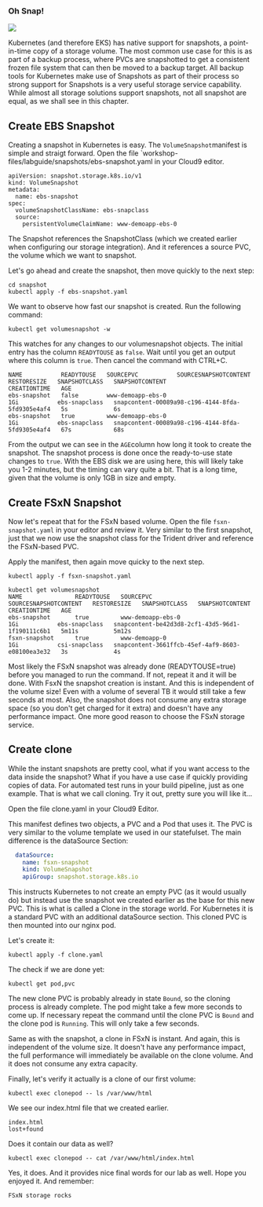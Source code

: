 ### Oh Snap!

![](/images/snap.png)

Kubernetes (and therefore EKS) has native support for snapshots, a point-in-time copy of a storage volume. The most common use case for this is as part of a backup process, where PVCs are snapshotted to get a consistent frozen file system that can then be moved to a backup target. All backup tools for Kubernetes make use of Snapshots as part of their process so strong support for Snapshots is a very useful storage service capability. While almost all storage solutions support snapshots, not all snapshot are equal, as we shall see in this chapter.


## Create EBS Snapshot

Creating a snapshot in Kubernetes is easy. The `VolumeSnapshot`manifest is simple and straigt forward. Open the file `workshop-files/labguide/snapshots/ebs-snapshot.yaml in your Cloud9 editor. 

```console
apiVersion: snapshot.storage.k8s.io/v1
kind: VolumeSnapshot 
metadata: 
  name: ebs-snapshot 
spec: 
  volumeSnapshotClassName: ebs-snapclass
  source: 
    persistentVolumeClaimName: www-demoapp-ebs-0
```

The Snapshot references the SnapshotClass (which we created earlier when configuring our storage integration). And it references a source PVC, the volume which we want to snapshot. 

Let's go ahead and create the snapshot, then move quickly to the next step:

```console
cd snapshot
kubectl apply -f ebs-snapshot.yaml
```

We want to observe how fast our snapshot is created. Run the following command:

```console
kubectl get volumesnapshot -w
```

This watches for any changes to our volumesnapshot objects. The initial entry has the column `READYTOUSE` as `false`. Wait until you get an output where this column is `true`. Then cancel the command with CTRL+C. 

```console
NAME           READYTOUSE   SOURCEPVC           SOURCESNAPSHOTCONTENT   RESTORESIZE   SNAPSHOTCLASS   SNAPSHOTCONTENT                                    CREATIONTIME   AGE
ebs-snapshot   false        www-demoapp-ebs-0                           1Gi           ebs-snapclass   snapcontent-00089a98-c196-4144-8fda-5fd9305e4af4   5s             6s
ebs-snapshot   true         www-demoapp-ebs-0                           1Gi           ebs-snapclass   snapcontent-00089a98-c196-4144-8fda-5fd9305e4af4   67s            68s
```

From the output we can see in the `AGE`column how long it took to create the snapshot. The snapshot process is done once the ready-to-use state changes to `true`. With the EBS disk we are using here, this will likely take you 1-2 minutes, but the timing can vary quite a bit. That is a long time, given that the volume is only 1GB in size and empty.


## Create FSxN Snapshot

Now let's repeat that for the FSxN based volume. Open the file `fsxn-snapshot.yaml` in your editor and review it. Very similar to the first snapshot, just that we now use the snapshot class for the Trident driver and reference the FSxN-based PVC.

Apply the manifest, then again move quicky to the next step.

```console
kubectl apply -f fsxn-snapshot.yaml
```

```console
kubectl get volumesnapshot 
NAME               READYTOUSE   SOURCEPVC           SOURCESNAPSHOTCONTENT   RESTORESIZE   SNAPSHOTCLASS   SNAPSHOTCONTENT                                    CREATIONTIME   AGE
ebs-snapshot       true         www-demoapp-ebs-0                           1Gi           ebs-snapclass   snapcontent-be42d3d8-2cf1-43d5-96d1-1f190111c6b1   5m11s          5m12s
fsxn-snapshot      true         www-demoapp-0                               1Gi           csi-snapclass   snapcontent-3661ffcb-45ef-4af9-8603-e08100ea3e32   3s             4s
```

Most likely the FSxN snapshot was already done (READYTOUSE=true) before you managed to run the command. If not, repeat it and it will be done. With FsxN the snapshot creation is instant. And this is independent of the volume size! Even with a volume of several TB it would still take a few seconds at most. Also, the snapshot does not consume any extra storage space (so you don't get charged for it extra) and doesn't have any performance impact. One more good reason to choose the FSxN storage service.


## Create clone

While the instant snapshots are pretty cool, what if you want access to the data inside the snapshot? What if you have a use case if quickly providing copies of data. For automated test runs in your build pipeline, just as one example. That is what we call cloning. Try it out, pretty sure you will like it...

Open the file clone.yaml in your Cloud9 Editor.

This manifest defines two objects, a PVC and a Pod that uses it. The PVC is very similar to the volume template we used in our statefulset. The main difference is the dataSource Section:

```yaml
  dataSource:
    name: fsxn-snapshot
    kind: VolumeSnapshot
    apiGroup: snapshot.storage.k8s.io
```

This instructs Kubernetes to not create an empty PVC (as it would usually do) but instead use the snapshot we created earlier as the base for this new PVC. This is what is called a Clone in the storage world. For Kubernetes it is a standard PVC with an additional dataSource section. 
This cloned PVC is then mounted into our nginx pod.

Let's create it:

```console
kubectl apply -f clone.yaml
```

The check if we are done yet:

```console
kubectl get pod,pvc
```

The new clone PVC is probably already in state `Bound`, so the cloning process is already complete. The pod might take a few more seconds to come up. If necessary repeat the command until the clone PVC is `Bound` and the clone pod is `Running`. This will only take a few seconds.

Same as with the snapshot, a clone in FSxN is instant. And again, this is independent of the volume size. It doesn't have any performance impact, the full performance will immediately be available on the clone volume. And it does not consume any extra capacity. 

Finally, let's verify it actually is a clone of our first volume:

```console
kubectl exec clonepod -- ls /var/www/html
```

We see our index.html file that we created earlier. 

```console
index.html
lost+found
```

Does it contain our data as well?

```console
kubectl exec clonepod -- cat /var/www/html/index.html
```

Yes, it does. And it provides nice final words for our lab as well. Hope you enjoyed it. And remember:

```console
FSxN storage rocks
```
